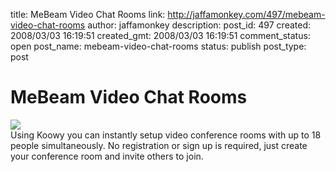 title: MeBeam Video Chat Rooms
link: http://jaffamonkey.com/497/mebeam-video-chat-rooms
author: jaffamonkey
description: 
post_id: 497
created: 2008/03/03 16:19:51
created_gmt: 2008/03/03 16:19:51
comment_status: open
post_name: mebeam-video-chat-rooms
status: publish
post_type: post

# MeBeam Video Chat Rooms

![](http://blog.jaffamonkey.com/files/2008/03/koowy.jpg)  
Using Koowy you can instantly setup video conference rooms with up to 18 people simultaneously. No registration or sign up is required, just create your conference room and invite others to join.